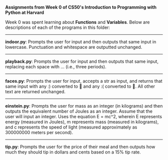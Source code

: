 **Assignments from Week 0 of CS50's Introduction to Programming with Python at Harvard**

Week 0 was spent learning about **Functions** and **Variables**. Below are descriptions of each of the programs in this folder:
  
-----------------------------------------------------------------------------------------------------------------------------------------------------------
  
**indoor.py**: Prompts the user for input and then outputs that same input in lowercase. Punctuation and whitespace are outputted unchanged. 
  
-----------------------------------------------------------------------------------------------------------------------------------------------------------
  
**playback.py**: Prompts the user for input and then outputs that same input, replacing each space with ... (i.e., three periods).
  
-----------------------------------------------------------------------------------------------------------------------------------------------------------
  
**faces.py**: Prompts the user for input, accepts a str as input, and returns that same input with any :) converted to 🙂 and any :( converted to 🙁. All other text are returned unchanged.
  
-----------------------------------------------------------------------------------------------------------------------------------------------------------
  
**einstein.py**: Prompts the user for mass as an integer (in kilograms) and then outputs the equivalent number of Joules as an integer. Assume that the user will input an integer. Uses the equation E = mc^2, wherein E represents energy (measured in Joules), m represents mass (measured in kilograms), and  c represents the speed of light (measured approximately as 300000000 meters per second).
  
-----------------------------------------------------------------------------------------------------------------------------------------------------------
  
**tip.py**: Prompts the user for the price of their meal and then outputs how much they should tip in dollars and cents based on a 15% tip rate.
